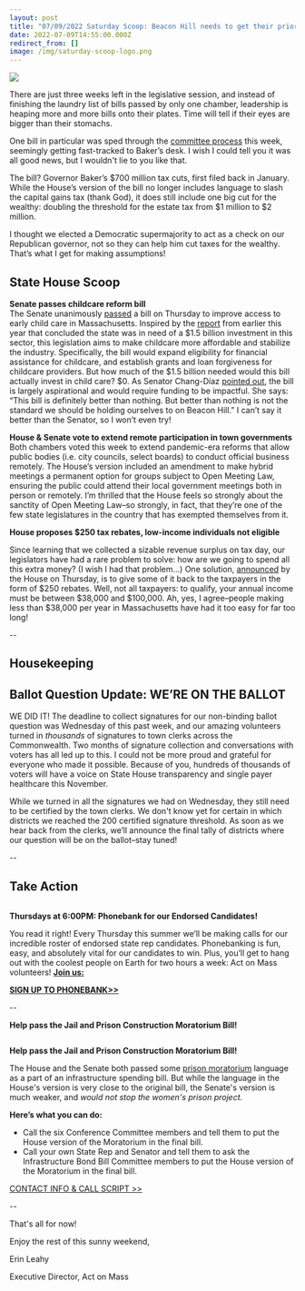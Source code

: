```yaml
---
layout: post
title: "07/09/2022 Saturday Scoop: Beacon Hill needs to get their priorities straight"
date: 2022-07-09T14:55:00.000Z
redirect_from: []
image: /img/saturday-scoop-logo.png
---
```

![](https://nvlupin.blob.core.windows.net/images/van/EA/EA007/1/90151/images/Saturday%20Scoop.png)

There are just three weeks left in the legislative session, and instead of finishing the laundry list of bills passed by only one chamber, leadership is heaping more and more bills onto their plates. Time will tell if their eyes are bigger than their stomachs.

One bill in particular was sped through the [committee process](https://www.eagletribune.com/news/boston/baker-tax-relief-bill-clears-committee/article_175316b2-fbb5-11ec-b164-ab9222b48cbb.html?utm_medium=&emci=deccaf7c-94ff-ec11-b47a-281878b83d8a&emdi=ea000000-0000-0000-0000-000000000001&ceid={{ContactsEmailID}}) this week, seemingly getting fast-tracked to Baker’s desk. I wish I could tell you it was all good news, but I wouldn't lie to you like that. 

The bill? Governor Baker’s $700 million tax cuts, first filed back in January. While the House’s version of the bill no longer includes language to slash the capital gains tax (thank God), it does still include one big cut for the wealthy: doubling the threshold for the estate tax from $1 million to $2 million. 

I thought we elected a Democratic supermajority to act as a check on our Republican governor, not so they can help him cut taxes for the wealthy. That’s what I get for making assumptions!

## **State House Scoop**



**Senate passes childcare reform bill**\
The Senate unanimously [passed](https://www.wbur.org/news/2022/07/08/early-education-child-care-reform-legislation?utm_medium=&emci=deccaf7c-94ff-ec11-b47a-281878b83d8a&emdi=ea000000-0000-0000-0000-000000000001&ceid={{ContactsEmailID}}) a bill on Thursday to improve access to early child care in Massachusetts. Inspired by the [report](https://drive.google.com/file/d/1-SjLTTCJ6WTbCMHhgLuVV3WkmVh1DZas/view?utm_medium=&emci=deccaf7c-94ff-ec11-b47a-281878b83d8a&emdi=ea000000-0000-0000-0000-000000000001&ceid={{ContactsEmailID}}) from earlier this year that concluded the state was in need of a $1.5 billion investment in this sector, this legislation aims to make childcare more affordable and stabilize the industry. Specifically, the bill would expand eligibility for financial assistance for childcare, and establish grants and loan forgiveness for childcare providers. But how much of the $1.5 billion needed would this bill actually invest in child care? $0. As Senator Chang-Díaz [pointed out](https://twitter.com/SenChangDiaz/status/1545175404960530432?utm_medium=&emci=deccaf7c-94ff-ec11-b47a-281878b83d8a&emdi=ea000000-0000-0000-0000-000000000001&ceid={{ContactsEmailID}}), the bill is largely aspirational and would require funding to be impactful. She says: “This bill is definitely better than nothing. But better than nothing is not the standard we should be holding ourselves to on Beacon Hill.” I can’t say it better than the Senator, so I won’t even try!

**House & Senate vote to extend remote participation in town governments**\
Both chambers voted this week to extend pandemic-era reforms that allow public bodies (i.e. city councils, select boards) to conduct official business remotely. The House’s version included an amendment to make hybrid meetings a permanent option for groups subject to Open Meeting Law, ensuring the public could attend their local government meetings both in person or remotely. I’m thrilled that the House feels so strongly about the sanctity of Open Meeting Law–so strongly, in fact, that they’re one of the few state legislatures in the country that has exempted themselves from it.

**House proposes $250 tax rebates, low-income individuals not eligible**

Since learning that we collected a sizable revenue surplus on tax day, our legislators have had a rare problem to solve: how are we going to spend all this extra money? (I wish I had that problem...) One solution, [announced](https://www.wgbh.org/news/politics/2022/07/07/lawmakers-announce-250-and-500-one-time-payments-for-some-massachusetts-residents?utm_medium=&emci=deccaf7c-94ff-ec11-b47a-281878b83d8a&emdi=ea000000-0000-0000-0000-000000000001&ceid={{ContactsEmailID}}) by the House on Thursday, is to give some of it back to the taxpayers in the form of $250 rebates. Well, not all taxpayers: to qualify, your annual income must be between $38,000 and $100,000. Ah, yes, I agree–people making less than $38,000 per year in Massachusetts have had it too easy for far too long!

\--

## **H﻿ousekeeping**

## **Ballot Question Update: WE’RE ON THE BALLOT**

WE DID IT! The deadline to collect signatures for our non-binding ballot question was Wednesday of this past week, and our amazing volunteers turned in *thousands* of signatures to town clerks across the Commonwealth. Two months of signature collection and conversations with voters has all led up to this. I could not be more proud and grateful for everyone who made it possible. Because of you, hundreds of thousands of voters will have a voice on State House transparency and single payer healthcare this November.  

While we turned in all the signatures we had on Wednesday, they still need to be certified by the town clerks. We don't know yet for certain in which districts we reached the 200 certified signature threshold. As soon as we hear back from the clerks, we’ll announce the final tally of districts where our question will be on the ballot–stay tuned!

\--

## **Take Action**

![]()

**Thursdays at 6:00PM: Phonebank for our Endorsed Candidates!**

You read it right! Every Thursday this summer we’ll be making calls for our incredible roster of endorsed state rep candidates. Phonebanking is fun, easy, and absolutely vital for our candidates to win. Plus, you’ll get to hang out with the coolest people on Earth for two hours a week: Act on Mass volunteers! **[Join us:](https://click.everyaction.com/k/47931463/356210007/-1735335205?utm_medium=&nvep=ew0KICAiVGVuYW50VXJpIjogIm5ncHZhbjovL3Zhbi9FQS9FQTAwNy8xLzkwMTUxIiwNCiAgIkRpc3RyaWJ1dGlvblVuaXF1ZUlkIjogIjlhMDIzYjBhLTRiMDUtZWQxMS1iNDdhLTI4MTg3OGI4M2Q4YSIsDQogICJFbWFpbEFkZHJlc3MiOiAibm1hMjNAYnUuZWR1Ig0KfQ%3D%3D&hmac=h51cLVT6BKlzzYAkxl83fFmBRXEy2oqP4ljc2tszw1o=&emci=f21e809d-4505-ed11-b47a-281878b83d8a&emdi=9a023b0a-4b05-ed11-b47a-281878b83d8a&ceid=21506428)**

**[SIGN UP TO PHONEBANK>>](https://click.everyaction.com/k/47931464/356210009/-1735335205?utm_medium=&nvep=ew0KICAiVGVuYW50VXJpIjogIm5ncHZhbjovL3Zhbi9FQS9FQTAwNy8xLzkwMTUxIiwNCiAgIkRpc3RyaWJ1dGlvblVuaXF1ZUlkIjogIjlhMDIzYjBhLTRiMDUtZWQxMS1iNDdhLTI4MTg3OGI4M2Q4YSIsDQogICJFbWFpbEFkZHJlc3MiOiAibm1hMjNAYnUuZWR1Ig0KfQ%3D%3D&hmac=h51cLVT6BKlzzYAkxl83fFmBRXEy2oqP4ljc2tszw1o=&emci=f21e809d-4505-ed11-b47a-281878b83d8a&emdi=9a023b0a-4b05-ed11-b47a-281878b83d8a&ceid=21506428)**

\--

**Help pass the Jail and Prison Construction Moratorium Bill!**

![]()



**Help pass the Jail and Prison Construction Moratorium Bill!**

The House and the Senate both passed some [prison moratorium](https://actonmass.org/bills/prison-moratorium/?utm_medium=&emci=deccaf7c-94ff-ec11-b47a-281878b83d8a&emdi=ea000000-0000-0000-0000-000000000001&ceid={{ContactsEmailID}}) language as a part of an infrastructure spending bill. But while the language in the House's version is very close to the original bill, the Senate's version is much weaker, and *would not stop the women's prison project.* 

**Here’s what you can do:**

* Call the six Conference Committee members and tell them to put the House version of the Moratorium in the final bill.
* Call your own State Rep and Senator and tell them to ask the Infrastructure Bond Bill Committee members to put the House version of the Moratorium in the final bill.

[C﻿ONTACT INFO & CALL SCRIPT >>](https://docs.google.com/document/u/1/d/e/2PACX-1vTHOt5n41_eiKRyRIUpM9v5JJo7VMdrbk8raJEkoq7Py32tAnclLoJ2D1S1z_8y0x_HaRld90jUfq__/pub?urp=gmail_link&emci=4b6dd2e3-95fc-ec11-b47a-281878b83d8a&emdi=9950b543-a9fc-ec11-b47a-281878b83d8a&ceid=21856274&utm_medium=)

\--

T﻿hat's all for now!

E﻿njoy the rest of this sunny weekend,

Erin Leahy

Executive Director, Act on Mass